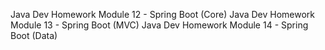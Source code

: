 Java Dev Homework Module 12 - Spring Boot (Core)
Java Dev Homework Module 13 - Spring Boot (MVC)
Java Dev Homework Module 14 - Spring Boot (Data)